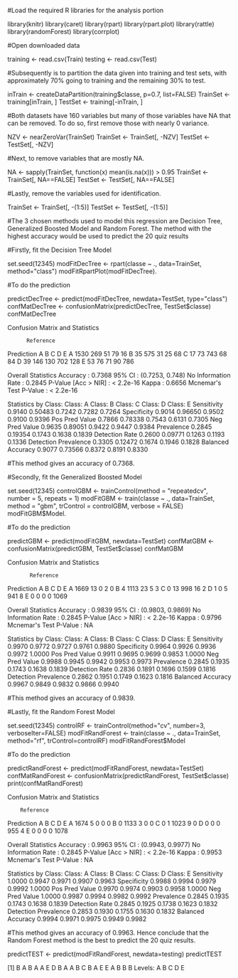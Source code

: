 #Load the required R libraries for the analysis portion  

library(knitr) 
library(caret) 
library(rpart) 
library(rpart.plot) 
library(rattle) 
library(randomForest) 
library(corrplot)

#Open downloaded data 

training <- read.csv(Train) 
testing <- read.csv(Test)

#Subsequently is to partition the data given into training and test sets, with approximately 70% going to training and the remaining 30% to test. 

inTrain <- createDataPartition(training$classe, p=0.7, list=FALSE) 
TrainSet <- training[inTrain, ] 
TestSet <- training[-inTrain, ]

#Both datasets have 160 variables but many of those variables have NA that can be removed. To do so, first remove those with nearly 0 variance. 

NZV <- nearZeroVar(TrainSet) 
TrainSet <- TrainSet[, -NZV] 
TestSet <- TestSet[, -NZV]

#Next, to remove variables that are mostly NA.

NA <- sapply(TrainSet, function(x) mean(is.na(x))) > 0.95 
TrainSet <- TrainSet[, NA==FALSE] 
TestSet <- TestSet[, NA==FALSE] 

#Lastly, remove the variables used for identification.

TrainSet <- TrainSet[, -(1:5)] 
TestSet <- TestSet[, -(1:5)]

#The 3 chosen methods used to model this regression are Decision Tree, Generalized Boosted Model and Random Forest. The method with the highest accuracy would be used to predict the 20 quiz results

#Firstly, fit the Decision Tree Model

set.seed(12345)
modFitDecTree <- rpart(classe ~ ., data=TrainSet, method="class") 
modFitRpartPlot(modFitDecTree). 

#To do the prediction

predictDecTree <- predict(modFitDecTree, newdata=TestSet, type="class") 
confMatDecTree <- confusionMatrix(predictDecTree, TestSet$classe) 
confMatDecTree

Confusion Matrix and Statistics 

          Reference 

Prediction  A    B    C   D   E 
         A 1530 269  51  79  16 
         B 35   575  31  25  68 
         C 17    73 743  68  84 
         D 39   146 130 702 128 
         E 53    76  71  90 786 

Overall Statistics Accuracy : 0.7368 
95% CI : (0.7253, 0.748) 
No Information Rate : 0.2845 
P-Value [Acc > NIR] : < 2.2e-16 
Kappa : 0.6656 
Mcnemar's Test P-Value : < 2.2e-16 

Statistics by Class: 
                            Class: A Class: B Class: C Class: D Class: E 
        Sensitivity          0.9140   0.50483   0.7242   0.7282   0.7264 
        Specificity          0.9014   0.96650   0.9502   0.9100   0.9396 
        Pos Pred Value       0.7866   0.78338   0.7543   0.6131   0.7305 
        Neg Pred Value       0.9635   0.89051   0.9422   0.9447   0.9384 
        Prevalence           0.2845   0.19354   0.1743   0.1638   0.1839 
        Detection Rate       0.2600   0.09771   0.1263   0.1193   0.1336 
        Detection Prevalence 0.3305   0.12472   0.1674   0.1946   0.1828 
        Balanced Accuracy    0.9077   0.73566   0.8372   0.8191   0.8330 

#This method gives an accuracy of 0.7368.

#Secondly, fit the Generalized Boosted Model

set.seed(12345)
controlGBM <- trainControl(method = "repeatedcv", number = 5, repeats = 1) 
modFitGBM <- train(classe ~ ., data=TrainSet, method = "gbm", trControl = controlGBM, verbose = FALSE) 
modFitGBM$Model. 

#To do the prediction

predictGBM <- predict(modFitGBM, newdata=TestSet) 
confMatGBM <- confusionMatrix(predictGBM, TestSet$classe) 
confMatGBM

Confusion Matrix and Statistics 

           Reference 
           
Prediction   A   B   C  D  E 
         A 1669 13  0  2   0 
         B   4 1113 23 5   3 
         C   0  13 998 16  2 
         D   1   0  5 941  8 
         E   0   0  0  0 1069 
         
Overall Statistics Accuracy : 0.9839 
95% CI : (0.9803, 0.9869) 
No Information Rate : 0.2845 
P-Value [Acc > NIR] : < 2.2e-16 
Kappa : 0.9796 
Mcnemar's Test P-Value : NA 

Statistics by Class: 
                            Class: A Class: B Class: C Class: D Class: E 
        Sensitivity          0.9970   0.9772   0.9727   0.9761   0.9880 
        Specificity          0.9964   0.9926   0.9936   0.9972   1.0000 
        Pos Pred Value       0.9911   0.9695   0.9699   0.9853   1.0000 
        Neg Pred Value       0.9988   0.9945   0.9942   0.9953   0.9973 
        Prevalence           0.2845   0.1935   0.1743   0.1638   0.1839 
        Detection Rate       0.2836   0.1891   0.1696   0.1599   0.1816 
        Detection Prevalence 0.2862   0.1951   0.1749   0.1623   0.1816 
        Balanced Accuracy    0.9967   0.9849   0.9832   0.9866   0.9940 

#This method gives an accuracy of 0.9839.

#Lastly, fit the Random Forest Model 

set.seed(12345) 
controlRF <- trainControl(method="cv", number=3, verboseIter=FALSE) 
modFitRandForest <- train(classe ~ ., data=TrainSet, method="rf", trControl=controlRF) 
modFitRandForest$Model

#To do the prediction

predictRandForest <- predict(modFitRandForest, newdata=TestSet) 
confMatRandForest <- confusionMatrix(predictRandForest, TestSet$classe) 
print(confMatRandForest)

Confusion Matrix and Statistics 

        Reference 
        
Prediction   A   B   C   D   E 
         A 1674  5   0  0   0 
         B   0 1133  3  0   0 
         C   0   1 1023 9   0 
         D   0   0   0 955  4 
         E   0   0   0  0 1078 

Overall Statistics Accuracy : 0.9963 
95% CI : (0.9943, 0.9977) 
No Information Rate : 0.2845 
P-Value [Acc > NIR] : < 2.2e-16 
Kappa : 0.9953 
Mcnemar's Test P-Value : NA 

Statistics by Class: 
                            Class: A Class: B Class: C Class: D Class: E 
        Sensitivity          1.0000   0.9947   0.9971   0.9907   0.9963 
        Specificity          0.9988   0.9994   0.9979   0.9992   1.0000 
        Pos Pred Value       0.9970   0.9974   0.9903   0.9958   1.0000 
        Neg Pred Value       1.0000   0.9987   0.9994   0.9982   0.9992 
        Prevalence           0.2845   0.1935   0.1743   0.1638   0.1839 
        Detection Rate       0.2845   0.1925   0.1738   0.1623   0.1832 
        Detection Prevalence 0.2853   0.1930   0.1755   0.1630   0.1832 
        Balanced Accuracy    0.9994   0.9971   0.9975   0.9949   0.9982 
        
#This method gives an accuracy of 0.9963. Hence conclude that the Random Forest method is the best to predict the 20 quiz results. 

predictTEST <- predict(modFitRandForest, newdata=testing) 
predictTEST

[1] B A B A A E D B A A B C B A E E A B B B
Levels: A B C D E
